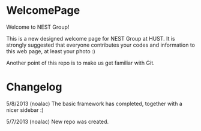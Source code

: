 WelcomePage
===========

Welcome to NEST Group!

This is a new designed welcome page for NEST Group at HUST.
It is strongly suggested that everyone contributes your codes and information to this web page, at least your photo :)

Another point of this repo is to make us get familiar with Git.

Changelog
===========
5/8/2013 (noalac) 
The basic framework has completed, together with a nicer sidebar :)

5/7/2013 (noalac) 
New repo was created.
